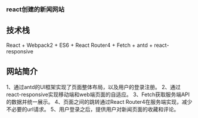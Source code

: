 ### react创建的新闻网站

## 技术栈

React + Webpack2 + ES6 + React Router4 + Fetch + antd + react-responsive

## 网站简介

1、通过antd的UI框架实现了页面整体布局，以及用户的登录注册。
2、通过react-responsive实现移动端和web端页面的自适应。
3、Fetch获取服务端API的数据并统一展示。
4、页面之间的跳转通过React Router4在服务端实现，减少不必要的url请求。
5、用户登录之后，提供用户对新闻页面的收藏和评论。
